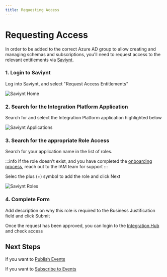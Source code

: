 ```yaml
---
title: Requesting Access
---
```


# Requesting Access

In order to be added to the correct Azure AD group to allow creating and managing schemas and subscriptions, you'll need to request access to the relevant entitlements via [Saviynt](https://ssm-saviyntcloud.woodside.com.au/ECM/workflowmanagement/requesthome?menu=1).

### 1. Login to Saviynt

Log into Saviynt, and select "Request Access Entitlements"

![Saviynt Home](/ars-home.png)

### 2. Search for the Integration Platform Application

Search for and select the Integration Platform application highlighted below

![Saviynt Applications](/ars-applications.png)

### 3. Search for the appropriate Role Access

Search for your application name in the list of roles.

:::info
If the role doesn't exist, and you have completed the [onboarding process](application-onboarding), reach out to the IAM team for support
:::

Selec the plus (+) symbol to add the role and click Next

![Saviynt Roles](/ars-roles.png)

### 4. Complete Form

Add description on why this role is required to the Business Justification field and click Submit

Once the request has been approved, you can login to the [Integration Hub](https://integration.app.woodside/) and check access

## Next Steps

If you want to [Publish Events](../for-producers/producer-applications)

If you want to [Subscribe to Events](../for-consumers/consumer-applications)
